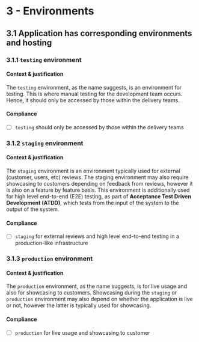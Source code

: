 # 3 - Environments

## 3.1 Application has corresponding environments and hosting

### 3.1.1 `testing` environment

#### Context & justification

The `testing` environment, as the name suggests, is an environment for testing. This is where manual testing for the development team occurs. Hence, it should only be accessed by those within the delivery teams.

#### Compliance

* [ ] `testing` should only be accessed by those within the delivery teams

### 3.1.2 `staging` environment

#### Context & justification

The `staging` environment is an environment typically used for external (customer, users, etc) reviews. The staging environment may also require showcasing to customers depending on feedback from reviews, however it is also on a feature by feature basis. This environment is additionally used for high level end-to-end (E2E) testing, as part of **Acceptance Test Driven Development (ATDD)**, which tests from the input of the system to the output of the system.

#### Compliance

* [ ] `staging` for external reviews and high level end-to-end testing in a production-like infrastructure

### 3.1.3 `production` environment

#### Context & justification

The `production` environment, as the name suggests, is for live usage and also for showcasing to customers. Showcasing during the `staging` or `production` environment may also depend on whether the application is live or not, however the latter is typically used for showcasing. 

#### Compliance

* [ ] `production` for live usage and showcasing to customer
